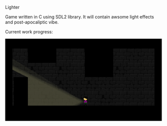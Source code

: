 Lighter

Game written in C using SDL2 library.
It will contain awsome light effects and post-apocaliptic vibe.

Current work progress:


![A test image](screenshot.gif)
